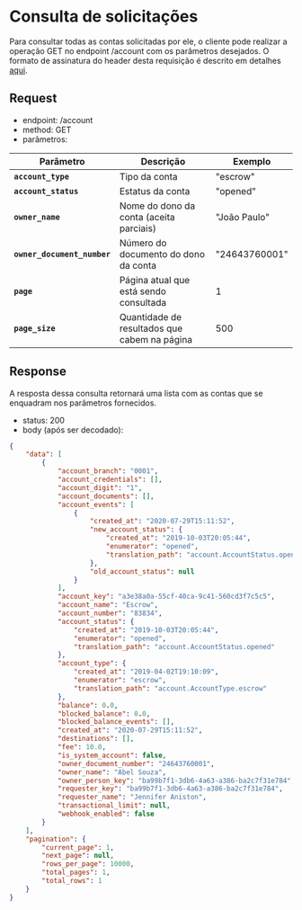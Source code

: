 # Consulta de solicitações

Para consultar todas as contas solicitadas por ele, o cliente pode realizar a operação 
GET no endpoint /account com os parâmetros desejados.
O formato de assinatura do header desta requisição é descrito em detalhes [aqui](?file=223).

## Request

- endpoint: /account
- method: GET
- parâmetros:
 
| Parâmetro | Descrição | Exemplo |
|---|---|---|
| **`account_type`** | Tipo da conta | "escrow" |
| **`account_status`** | Estatus da conta | "opened" |
| **`owner_name`** | Nome do dono da conta (aceita parciais) | "João Paulo" |
| **`owner_document_number`** | Número do documento do dono da conta | "24643760001" |
| **`page`** | Página atual que está sendo consultada | 1 |
| **`page_size`** | Quantidade de resultados que cabem na página | 500 |

## Response

A resposta dessa consulta retornará uma lista com as contas que se enquadram nos parâmetros fornecidos.

- status: 200
- body (após ser decodado): 
  
```json
{
    "data": [
        {
            "account_branch": "0001",
            "account_credentials": [],
            "account_digit": "1",
            "account_documents": [],
            "account_events": [
                {
                    "created_at": "2020-07-29T15:11:52",
                    "new_account_status": {
                        "created_at": "2019-10-03T20:05:44",
                        "enumerator": "opened",
                        "translation_path": "account.AccountStatus.opened"
                    },
                    "old_account_status": null
                }
            ],
            "account_key": "a3e38a0a-55cf-40ca-9c41-560cd3f7c5c5",
            "account_name": "Escrow",
            "account_number": "83834",
            "account_status": {
                "created_at": "2019-10-03T20:05:44",
                "enumerator": "opened",
                "translation_path": "account.AccountStatus.opened"
            },
            "account_type": {
                "created_at": "2019-04-02T19:10:09",
                "enumerator": "escrow",
                "translation_path": "account.AccountType.escrow"
            },
            "balance": 0.0,
            "blocked_balance": 0.0,
            "blocked_balance_events": [],
            "created_at": "2020-07-29T15:11:52",
            "destinations": [],
            "fee": 10.0,
            "is_system_account": false,
            "owner_document_number": "24643760001",
            "owner_name": "Abel Souza",
            "owner_person_key": "ba99b7f1-3db6-4a63-a386-ba2c7f31e784",
            "requester_key": "ba99b7f1-3db6-4a63-a386-ba2c7f31e784",
            "requester_name": "Jennifer Aniston",
            "transactional_limit": null,
            "webhook_enabled": false
        }    
    ],
    "pagination": {
        "current_page": 1,
        "next_page": null,
        "rows_per_page": 10000,
        "total_pages": 1,
        "total_rows": 1
    }
}
```
<br>